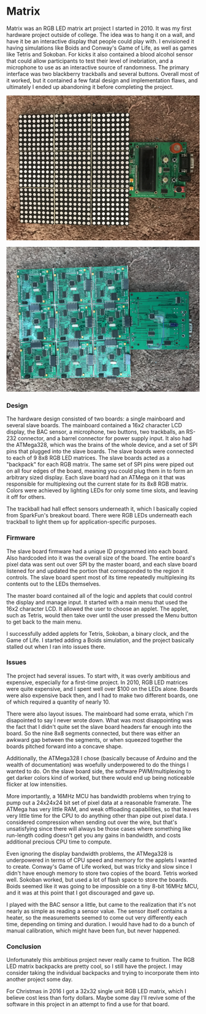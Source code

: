 # Matrix

Matrix was an RGB LED matrix art project I started in 2010. It was my first hardware project outside of college. The idea was to hang it on a wall, and have it be an interactive display that people could play with. I envisioned it having simulations like Boids and Conway's Game of Life, as well as games like Tetris and Sokoban. For kicks it also contained a blood alcohol sensor that could allow participants to test their level of inebriation, and a microphone to use as an interactive source of randomness. The primary interface was two blackberry trackballs and several buttons. Overall most of it worked, but it contained a few fatal design and implementation flaws, and ultimately I ended up abandoning it before completing the project.

![Matrix front](MatrixFront.JPG)

![Matrix back](MatrixBack.JPG)

### Design
The hardware design consisted of two boards: a single mainboard and several slave boards. The mainboard contained a 16x2 character LCD display, the BAC sensor, a microphone, two buttons, two trackballs, an RS-232 connector, and a barrel connector for power supply input. It also had the ATMega328, which was the brains of the whole device, and a set of SPI pins that plugged into the slave boards. The slave boards were connected to each of 9 8x8 RGB LED matrices. The slave boards acted as a "backpack" for each RGB matrix. The same set of SPI pins were piped out on all four edges of the board, meaning you could plug them in to form an arbitrary sized display. Each slave board had an ATMega on it that was responsible for multiplexing out the current state for its 8x8 RGB matrix. Colors were achieved by lighting LEDs for only some time slots, and leaving it off for others.

The trackball had hall effect sensors underneath it, which I basically copied from SparkFun's breakout board. There were RGB LEDs underneath each trackball to light them up for application-specific purposes.

### Firmware
The slave board firmware had a unique ID programmed into each board. Also hardcoded into it was the overall size of the board. The entire board's pixel data was sent out over SPI by the master board, and each slave board listened for and updated the portion that corresponded to the region it controls. The slave board spent most of its time repeatedly multiplexing its contents out to the LEDs themselves.

The master board contained all of the logic and applets that could control the display and manage input. It started with a main menu that used the 16x2 character LCD. It allowed the user to choose an applet. The applet, such as Tetris, would then take over until the user pressed the Menu button to get back to the main menu.

I successfully added applets for Tetris, Sokoban, a binary clock, and the Game of Life. I started adding a Boids simulation, and the project basically stalled out when I ran into issues there.

### Issues
The project had several issues. To start with, it was overly ambitious and expensive, especially for a first-time project. In 2010, RGB LED matrices were quite expensive, and I spent well over $100 on the LEDs alone. Boards were also expensive back then, and I had to make two different boards, one of which required a quantity of nearly 10.

There were also layout issues. The mainboard had some errata, which I'm disapointed to say I never wrote down. What was most disappointing was the fact that I didn't quite set the slave board headers far enough into the board. So the nine 8x8 segments connected, but there was either an awkward gap between the segments, or when squeezed together the boards pitched forward into a concave shape.

Additionally, the ATMega328 I chose (basically because of Arduino and the wealth of documentation) was woefully underpowered to do the things I wanted to do. On the slave board side, the software PWM/multiplexing to get darker colors kind of worked, but there would end up being noticeable flicker at low intensities.

More importantly, a 16MHz MCU has bandwidth problems when trying to pump out a 24x24x24 bit set of pixel data at a reasonable framerate. The ATMega has very little RAM, and weak offloading capabilities, so that leaves very little time for the CPU to do anything other than pipe out pixel data. I considered compression when sending out over the wire, but that's unsatisfying since there will always be those cases where something like run-length coding doesn't get you any gains in bandwidth, and costs additional precious CPU time to compute.

Even ignoring the display bandwidth problems, the ATMega328 is underpowered in terms of CPU speed and memory for the applets I wanted to create. Conway's Game of Life worked, but was tricky and slow since I didn't have enough memory to store two copies of the board. Tetris worked well. Sokoban worked, but used a lot of flash space to store the boards. Boids seemed like it was going to be impossible on a tiny 8-bit 16MHz MCU, and it was at this point that I got discouraged and gave up.

I played with the BAC sensor a little, but came to the realization that it's not nearly as simple as reading a sensor value. The sensor itself contains a heater, so the measurements seemed to come out very differently each time, depending on timing and duration. I would have had to do a bunch of manual calibration, which might have been fun, but never happened.

### Conclusion
Unfortunately this ambitious project never really came to fruition. The RGB LED matrix backpacks are pretty cool, so I still have the project. I may consider taking the individual backpacks and trying to incorporate them into another project some day.

For Christmas in 2016 I got a 32x32 single unit RGB LED matrix, which I believe cost less than forty dollars. Maybe some day I'll revive some of the software in this project in an attempt to find a use for that board.
